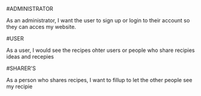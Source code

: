 #ADMINISTRATOR

As an administrator, I want the user to sign up or login to their account so they can acces my website.

#USER

As a user, I would see the recipes ohter users or people who share recipies ideas and recepies

#SHARER'S

As a person who shares recipes, I want to fillup to let the other people see my recipie
